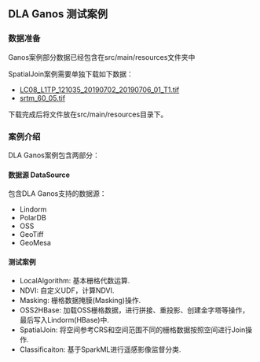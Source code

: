 ## DLA Ganos 测试案例

### 数据准备
Ganos案例部分数据已经包含在src/main/resources文件夹中

SpatialJoin案例需要单独下载如下数据：
* [LC08_L1TP_121035_20190702_20190706_01_T1.tif](https://dla-ganos-bj.oss-cn-beijing.aliyuncs.com/public/LC08_L1TP_121035_20190702_20190706_01_T1.TIF)
* [srtm_60_05.tif](https://dla-ganos-bj.oss-cn-beijing.aliyuncs.com/public/srtm_60_05.tif)

下载完成后将文件放在src/main/resources目录下。

### 案例介绍

DLA Ganos案例包含两部分：
#### 数据源 DataSource
包含DLA Ganos支持的数据源：
* Lindorm
* PolarDB
* OSS
* GeoTiff
* GeoMesa

#### 测试案例
* LocalAlgorithm: 基本栅格代数运算.
* NDVI: 自定义UDF，计算NDVI.
* Masking: 栅格数据掩膜(Masking)操作.
* OSS2HBase: 加载OSS栅格数据，进行拼接、重投影、创建金字塔等操作，最后写入Lindorm(HBase)中.
* SpatialJoin: 将空间参考CRS和空间范围不同的栅格数据按照空间进行Join操作.
* Classificaiton: 基于SparkML进行遥感影像监督分类.